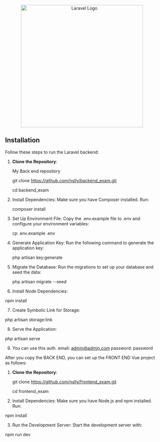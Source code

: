 <p align="center"><a href="https://laravel.com" target="_blank"><img src="https://raw.githubusercontent.com/laravel/art/master/logo-lockup/5%20SVG/2%20CMYK/1%20Full%20Color/laravel-logolockup-cmyk-red.svg" width="400" alt="Laravel Logo"></a></p>

## Installation

Follow these steps to run the Laravel backend:

1. **Clone the Repository**:

    My Back end repository
   
   git clone https://github.com/nslly/backend_exam.git
   

   cd backend_exam


2. Install Dependencies: Make sure you have Composer installed. Run:

   composer install

3. Set Up Environment File: Copy the .env.example file to .env and configure your environment variables:
   
   cp .env.example .env

4. Generate Application Key: Run the following command to generate the application key:

   php artisan key:generate

5. Migrate the Database: Run the migrations to set up your database and seed the data:
   
   php artisan migrate --seed

6. Install Node Dependencies:

npm install

7. Create Symbolic Link for Storage:

php artisan storage:link

8. Serve the Application:

 php artisan serve

9. You can use this auth.
    email: admin@admin.com
    password: password


After you copy the BACK END, you can set up the FRONT END Vue project as follows:


1. **Clone the Repository**:
   
   git clone https://github.com/nslly/frontend_exam.git

   cd frontend_exam

2. Install Dependencies: Make sure you have Node.js and npm installed. Run:

npm install

3. Run the Development Server: Start the development server with:

npm run dev




  






